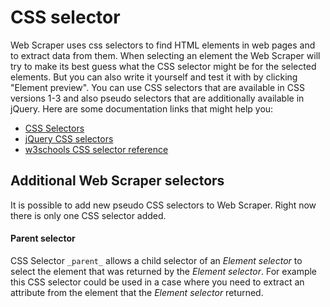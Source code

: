 # CSS selector

Web Scraper uses css selectors to find HTML elements in web pages and to extract
data from them. When selecting an element the Web Scraper will try to make its
best guess what the CSS selector might be for the selected elements. But you
can also write it yourself and test it with by clicking "Element preview". You
can use CSS selectors that are available in CSS versions 1-3 and also pseudo
selectors that are additionally available in jQuery. Here are some
documentation links that might help you:

-   [CSS Selectors][css-selectors-wikipedia]
-   [jQuery CSS selectors][css-selectors-jquery]
-   [w3schools CSS selector reference][w3schools-css-selector-reference]

## Additional Web Scraper selectors

It is possible to add new pseudo CSS selectors to Web Scraper. Right now there
is only one CSS selector added.

#### Parent selector

CSS Selector `_parent_` allows a child selector of an
_Element selector_ to select the element that was returned by the _Element selector_. For
example this CSS selector could be used in a case where you need to extract an
attribute from the element that the _Element selector_ returned.

[css-selectors-wikipedia]: http://en.wikipedia.org/wiki/Cascading_Style_Sheets#Selector
[css-selectors-jquery]: http://api.jquery.com/category/selectors/
[w3schools-css-selector-reference]: http://www.w3schools.com/cssref/css_selectors.asp
